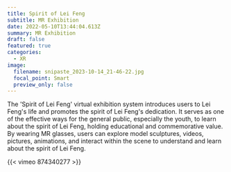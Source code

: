 ```yaml
---
title: Spirit of Lei Feng
subtitle: MR Exhibition
date: 2022-05-10T13:44:04.613Z
summary: MR Exhibition
draft: false
featured: true
categories:
  - XR
image:
  filename: snipaste_2023-10-14_21-46-22.jpg
  focal_point: Smart
  preview_only: false
---
```

The 'Spirit of Lei Feng' virtual exhibition system introduces users to Lei Feng's life and promotes the spirit of Lei Feng's dedication. It serves as one of the effective ways for the general public, especially the youth, to learn about the spirit of Lei Feng, holding educational and commemorative value. By wearing MR glasses, users can explore model sculptures, videos, pictures, animations, and interact within the scene to understand and learn about the spirit of Lei Feng.

{{< vimeo 874340277 >}}